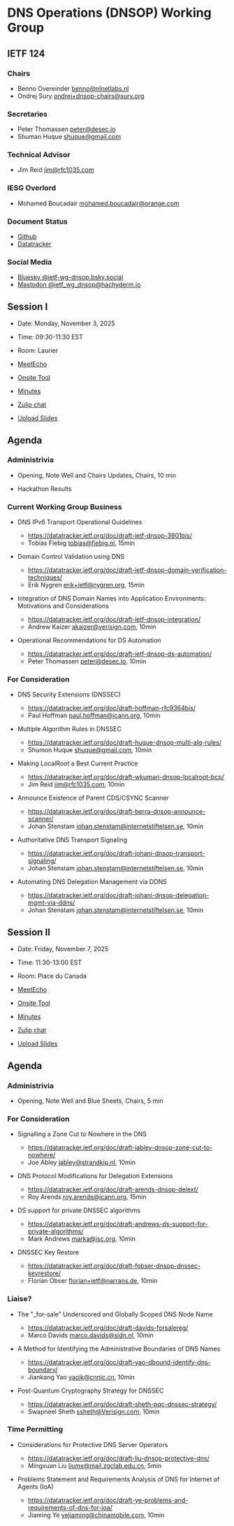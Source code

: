 
# DNS Operations (DNSOP) Working Group

## IETF 124

### Chairs

* Benno Overeinder [benno@nlnetlabs.nl](benno@nlnetlabs.nl)
* Ondrej Sury [ondrej+dnsop-chairs@sury.org](ondrej+dnsop-chairs@sury.org)

### Secretaries

* Peter Thomassen <peter@desec.io>
* Shuman Huque <shuque@gmail.com>

### Technical Advisor

* Jim Reid <jim@rfc1035.com>

### IESG Overlord

* Mohamed Boucadair [mohamed.boucadair@orange.com](mohamed.boucadair@orange.com)

### Document Status

* [Github](https://github.com/ietf-wg-dnsop/wg-materials/blob/main/dnsop-document-status.md)
* [Datatracker](https://datatracker.ietf.org/wg/dnsop/documents/)

### Social Media

* [Bluesky @ietf-wg-dnsop.bsky.social](https://bsky.app/profile/ietf-wg-dnsop.bsky.social)
* [Mastodon @ietf_wg_dnsop@hachyderm.io](https://hachyderm.io/@ietf_wg_dnsop)


## Session I

* Date: Monday, November 3, 2025
* Time: 09:30-11:30 EST
* Room: Laurier

* [MeetEcho](https://meetings.conf.meetecho.com/ietf124/?session=34794)
* [Onsite Tool](https://meetings.conf.meetecho.com/onsite124/?session=34794)

* [Minutes](https://notes.ietf.org/notes-ietf-124-dnsop)
* [Zulip chat](https://zulip.ietf.org/#narrow/stream/dnsop)
* [Upload Slides](https://datatracker.ietf.org/meeting/124/session/34794/slides)


## Agenda

### Administrivia

* Opening, Note Well and Chairs Updates, Chairs, 10 min

* Hackathon Results

### Current Working Group Business

* DNS IPv6 Transport Operational Guidelines
  - https://datatracker.ietf.org/doc/draft-ietf-dnsop-3901bis/
  - Tobias Fiebig <tobias@fiebig.nl>, 15min

* Domain Control Validation using DNS
  - https://datatracker.ietf.org/doc/draft-ietf-dnsop-domain-verification-techniques/
  - Erik Nygren <erik+ietf@nygren.org>, 15min

* Integration of DNS Domain Names into Application Environments: Motivations and Considerations
  - https://datatracker.ietf.org/doc/draft-ietf-dnsop-integration/
  - Andrew Kaizer <akaizer@verisign.com>, 10min

* Operational Recommendations for DS Automation
  - https://datatracker.ietf.org/doc/draft-ietf-dnsop-ds-automation/
  - Peter Thomassen <peter@desec.io>, 10min

### For Consideration

* DNS Security Extensions (DNSSEC)
  - https://datatracker.ietf.org/doc/draft-hoffman-rfc9364bis/
  - Paul Hoffman <paul.hoffman@icann.org>, 10min

* Multiple Algorithm Rules in DNSSEC
  - https://datatracker.ietf.org/doc/draft-huque-dnsop-multi-alg-rules/
  - Shumon Huque <shuque@gmail.com>, 10min

* Making LocalRoot a Best Current Practice
  - https://datatracker.ietf.org/doc/draft-wkumari-dnsop-localroot-bcp/
  - Jim Reid <jim@rfc1035.com>, 10min

* Announce Existence of Parent CDS/CSYNC Scanner
  - https://datatracker.ietf.org/doc/draft-berra-dnsop-announce-scanner/
  - Johan Stenstam <johan.stenstam@internetstiftelsen.se>, 10min

* Authoritative DNS Transport Signaling
  - https://datatracker.ietf.org/doc/draft-johani-dnsop-transport-signaling/
  - Johan Stenstam <johan.stenstam@internetstiftelsen.se>, 10min

* Automating DNS Delegation Management via DDNS
  - https://datatracker.ietf.org/doc/draft-johani-dnsop-delegation-mgmt-via-ddns/
  - Johan Stenstam <johan.stenstam@internetstiftelsen.se>, 10min


## Session II

* Date: Friday, November 7, 2025
* Time: 11:30-13:00 EST
* Room: Place du Canada

* [MeetEcho](https://meetings.conf.meetecho.com/ietf124/?session=34795)
* [Onsite Tool](https://meetings.conf.meetecho.com/onsite124/?session=34795)

* [Minutes](https://notes.ietf.org/notes-ietf-124-dnsop)
* [Zulip chat](https://zulip.ietf.org/#narrow/stream/dnsop)
* [Upload Slides](https://datatracker.ietf.org/meeting/124/session/34795/slides)


## Agenda

### Administrivia

* Opening, Note Well and Blue Sheets, Chairs, 5 min

### For Consideration

* Signalling a Zone Cut to Nowhere in the DNS
  - https://datatracker.ietf.org/doc/draft-jabley-dnsop-zone-cut-to-nowhere/
  - Joe Abley <jabley@strandkip.nl>, 10min

* DNS Protocol Modifications for Delegation Extensions
  - https://datatracker.ietf.org/doc/draft-arends-dnsop-delext/
  - Roy Arends <roy.arends@icann.org>, 15min

* DS support for private DNSSEC algorithms
  - https://datatracker.ietf.org/doc/draft-andrews-ds-support-for-private-algorithms/
  - Mark Andrews <marka@isc.org>, 10min

* DNSSEC Key Restore
  - https://datatracker.ietf.org/doc/draft-fobser-dnsop-dnssec-keyrestore/
  - Florian Obser <florian+ietf@narrans.de>, 10min

### Liaise?

* The "_for-sale" Underscored and Globally Scoped DNS Node Name
  - https://datatracker.ietf.org/doc/draft-davids-forsalereg/
  - Marco Davids <marco.davids@sidn.nl>, 10min

* A Method for Identifying the Administrative Boundaries of DNS Names
  - https://datatracker.ietf.org/doc/draft-yao-dbound-identify-dns-boundary/
  - Jiankang Yao <yaojk@cnnic.cn>, 10min

* Post-Quantum Cryptography Strategy for DNSSEC
  - https://datatracker.ietf.org/doc/draft-sheth-pqc-dnssec-strategy/
  - Swapneel Sheth <ssheth@Verisign.com>, 10min

### Time Permitting

* Considerations for Protective DNS Server Operators
  - https://datatracker.ietf.org/doc/draft-liu-dnsop-protective-dns/
  - Mingxuan Liu <liumx@mail.zgclab.edu.cn>, 5min

* Problems Statement and Requirements Analysis of DNS for Internet of Agents (IoA)
  - https://datatracker.ietf.org/doc/draft-ye-problems-and-requirements-of-dns-for-ioa/
  - Jiaming Ye <yejiaming@chinamobile.com>, 10min
